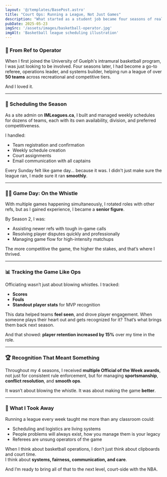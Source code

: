 ```yaml
---
layout: '@/templates/BasePost.astro'
title: "Court Ops: Running a League, Not Just Games"
description: "What started as a student job became four seasons of real basketball operations, from scheduling to refereeing to conflict management."
pubDate: 2025-05-23
imgSrc: '/assets/images/basketball-operator.jpg'
imgAlt: 'Basketball league scheduling illustration'
---
```


### 🏀 From Ref to Operator

When I first joined the University of Guelph's intramural basketball program, I was just looking to be involved. Four seasons later, I had become a go-to referee, operations leader, and systems builder, helping run a league of over **50 teams** across recreational and competitive tiers.

And I loved it.

---

### 📅 Scheduling the Season

As a site admin on **IMLeagues.ca**, I built and managed weekly schedules for dozens of teams, each with its own availability, division, and preferred competitiveness.

I handled:
- Team registration and confirmation
- Weekly schedule creation
- Court assignments
- Email communication with all captains

Every Sunday felt like game day... because it was. I didn't just make sure the league ran, I made sure it ran **smoothly**.

---

### 🧑‍⚖️ Game Day: On the Whistle

With multiple games happening simultaneously, I rotated roles with other refs, but as I gained experience, I became a **senior figure**.

By Season 2, I was:
- Assisting newer refs with tough in-game calls
- Resolving player disputes quickly and professionally
- Managing game flow for high-intensity matchups

The more competitive the game, the higher the stakes, and that’s where I thrived.

---

### 📊 Tracking the Game Like Ops

Officiating wasn’t just about blowing whistles. I tracked:
- **Scores**
- **Fouls**
- **Standout player stats** for MVP recognition

This data helped teams **feel seen**, and drove player engagement. When someone plays their heart out and gets recognized for it? That’s what brings them back next season.

And that showed: **player retention increased by 15%** over my time in the role.

---

### 🏆 Recognition That Meant Something

Throughout my 4 seasons, I received **multiple Official of the Week awards**, not just for consistent rule enforcement, but for managing **sportsmanship**, **conflict resolution**, and **smooth ops**.

It wasn’t about blowing the whistle. It was about making the game **better**.

---

### 🔁 What I Took Away

Running a league every week taught me more than any classroom could:
- Scheduling and logistics are living systems
- People problems will always exist, how you manage them is your legacy
- Referees are unsung operators of the game

When I think about basketball operations, I don’t just think about clipboards and court time.  
I think about **systems, fairness, communication, and care**.

And I’m ready to bring all of that to the next level, court-side with the NBA.

